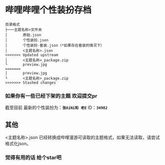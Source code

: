 # 哔哩哔哩个性装扮存档

```tree
目录格式
├───主题名称>文件夹
│       原始.json
│       个性装扮.json
│       个性装扮-套装.json（*如果存在套装的情况下）
│       <主题名称>.json
<<<<<<< Updated upstream
│       <主题名称>_package.zip
└       preview.jpg
=======
│       preview.jpg
└       <主题名称>_package.zip
>>>>>>> Stashed changes
```

### 如果你有一些已经下架的主题 欢迎提交pr

截至目前 最新的个性装扮为：**`张AiNi和 老E`**   ID：**`34982`**

## 其他

<主题名称>.json 已经转换成哔哩漫游可读取的主题格式，如果无法读取，请尝试格式化json。

### 觉得有用的话 给个star吧
